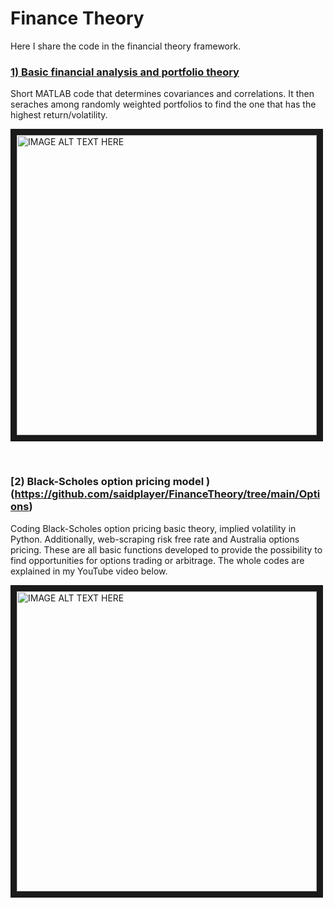 # Finance Theory
Here I share the code in the financial theory framework.

### [1) Basic financial analysis and portfolio theory](https://github.com/saidplayer/FinanceTheory/tree/main/Portfolio)
<p>
  Short MATLAB code that determines covariances and correlations. It then seraches among randomly weighted portfolios to find the one that has the highest return/volatility. 
</p>
<a href="http://www.youtube.com/watch?feature=player_embedded&v=mR-YYOKqT4I
" target="_blank"><img src="http://img.youtube.com/vi/mR-YYOKqT4I/0.jpg" 
alt="IMAGE ALT TEXT HERE" width="480" border="10" /></a>
<p>&nbsp;</p>

### [2) Black-Scholes option pricing model )(https://github.com/saidplayer/FinanceTheory/tree/main/Options)

<p>
  Coding Black-Scholes option pricing basic theory, implied volatility in Python. Additionally, web-scraping risk free rate and Australia options pricing. These are all basic functions developed to provide the possibility to find opportunities for options trading or arbitrage. The whole codes are explained in my YouTube video below.
</p>
<a href="http://www.youtube.com/watch?feature=player_embedded&v=E5vKRAya_Xw
" target="_blank"><img src="http://img.youtube.com/vi/E5vKRAya_Xw/0.jpg" 
alt="IMAGE ALT TEXT HERE" width="480" border="10" /></a>
